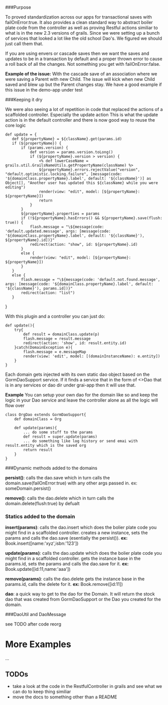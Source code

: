 ###Purpose


To proved standardization across our apps for transactional saves with failOnError:true. 
It also provides a clean standard way to abstract boiler plate code from the controller as well as proving Restful actions similiar to what is in the new 2.3 versions of grails. 
Since we were setting up a bunch of services that looked a lot like the old school Dao's. We figured we should just call them that. 

If you are using envers or cascade saves then we want the saves and updates to be in a transaction by default and a proper thrown error to cause a roll back of all the changes. Not something you get with failOnError:false.

**Example of the issue:** With the cascade save of an association where we were saving a Parent with new Child. The issue will kick when new Child saved and blew up but the Parent changes stay. We have a good example if this issue in the demo-app under test

###Keeping it dry

We were also seeing a lot of repetition in code that replaced the actions of a scaffolded controller. Especially the update action
This is what the update action is in the default controller and there is now good way to reuse the core logic

	def update = {
       def ${propertyName} = ${className}.get(params.id)
       if (${propertyName}) {
           if (params.version) {
               def version = params.version.toLong()
               if (${propertyName}.version > version) {
                   <% def lowerCaseName = grails.util.GrailsNameUtils.getPropertyName(className) %>
                   ${propertyName}.errors.rejectValue("version", "default.optimistic.locking.failure", [message(code: '${domainClass.propertyName}.label', default: '${className}')] as Object[], "Another user has updated this ${className} while you were editing")
                   render(view: "edit", model: [${propertyName}: ${propertyName}])
                   return
               }
           }
           ${propertyName}.properties = params
           if (!${propertyName}.hasErrors() && ${propertyName}.save(flush: true)) {
               flash.message = "\${message(code: 'default.updated.message', args: [message(code: '${domainClass.propertyName}.label', default: '${className}'), ${propertyName}.id])}"
               redirect(action: "show", id: ${propertyName}.id)
           }
           else {
               render(view: "edit", model: [${propertyName}: ${propertyName}])
           }
       }
       else {
           flash.message = "\${message(code: 'default.not.found.message', args: [message(code: '${domainClass.propertyName}.label', default: '${className}'), params.id])}"
           redirect(action: "list")
       }
   }

With this plugin and a controller you can just do: 

    def update(){
    	try{
			def result = domainClass.update(p)
			flash.message = result.message
			redirect(action: 'show', id: result.entity.id)
		}catch(DomainException e){
			flash.message = e.messageMap
			render(view: 'edit', model: [(domainInstanceName): e.entity])
		}
	}
	
Each domain gets injected with its own static dao object based on the GormDaoSupport service. If it finds a service that in the form of <<Domain Name>>Dao that is in any services or dao dir under grai-app then it will use that.

**Example** You can setup your own dao for the domain like so and keep the logic in your Dao service and leave the controller alone as all the logic will flow over

	class OrgDao extends GormDaoSupport{ 
		def domainClass = Org
		
		def update(params){
			... do some stuff to the params
			def result = super.update(params)
			... do something like log history or send emai with result.entity which is the saved org
			return result
		}
	}

	
###Dynamic methods added to the domains


**persist()**: calls the dao.save which in turn calls the domain.save(failOnError:true) with any other args passed in. ex: someDomain.persist()

**remove()**:  calls the dao.delete which in turn calls the domain.delete(flush:true) by defualt

### Statics added to the domain

**insert(params)**:  calls the dao.insert which does the bolier plate code you might find in a scaffolded controller. creates a new instance, sets the params and calls the dao.save (esentially the persist()). **ex:** Book.insert([name:'xyz',isbn:'123'])

**update(params)**:  calls the dao.update which does the bolier plate code you might find in a scaffolded controller. gets the instance base in the params.id, sets the params and calls the dao.save for it. **ex:** Book.update([id:11,name:'aaa'])

**remove(params)**:  calls the dao.delete gets the instance base in the params.id, calls the delete for it. **ex:** Book.remove([id:11])

**dao**: a quick way to get to the dao for the Domain. It will return the stock dao that was created from GormDaoSupport or the Dao you created for the domain.

###DaoUtil and DaoMessage

see TODO after code reorg


More Examples
=====
...

TODOs
--------

* take a look at the code in the RestfulController in grails and see what we can do to keep thing similiar
* move the docs to something other than a README


